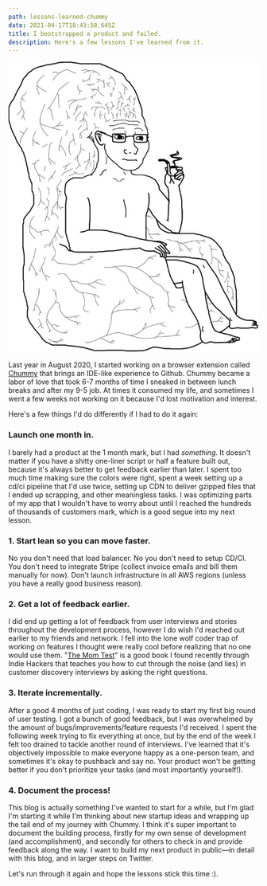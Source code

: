 ```yaml
---
path: lessons-learned-chummy
date: 2021-04-17T18:43:58.645Z
title: I bootstrapped a product and failed.
description: Here's a few lessons I've learned from it.
---
```

![bigbrain](content/assets/bigbrain.jpg)

Last year in August 2020, I started working on a browser extension called [Chummy](https://chummy.atomiccode.io) that brings an IDE-like experience to Github. Chummy became a labor of love that took 6-7 months of time I sneaked in between lunch breaks and after my 9-5 job. At times it consumed my life, and sometimes I went a few weeks not working on it because I'd lost motivation and interest.

Here's a few things I'd do differently if I had to do it again:

### Launch one month in. 

I barely had a product at the 1 month mark, but I had _something_. It doesn't matter if you have a shitty one-liner script or half a feature built out, because it's always better to get feedback earlier than later. I spent too much time making sure the colors were right, spent a week setting up a cd/ci pipeline that I'd use twice, setting up CDN to deliver gzipped files that I ended up scrapping, and other meaningless tasks. I was optimizing parts of my app that I wouldn't have to worry about until I reached the hundreds of thousands of customers mark, which is a good segue into my next lesson.

### 1. Start lean so you can move faster. 

No you don't need that load balancer. No you don't need to setup CD/CI. You don't need to integrate Stripe (collect invoice emails and bill them manually for now). Don't launch infrastructure in all AWS regions (unless you have a really good business reason).

### 2. Get a lot of feedback earlier.

I did end up getting a lot of feedback from user interviews and stories throughout the development process, however I do wish I'd reached out earlier to my friends and network. I fell into the lone wolf coder trap of working on features I thought were really cool before realizing that no one would use them. "[The Mom Test](https://www.amazon.com/dp/B01H4G2J1U/ref=dp-kindle-redirect?_encoding=UTF8&btkr=1)" is a good book I found recently through Indie Hackers that teaches you how to cut through the noise (and lies) in customer discovery interviews by asking the right questions.

### 3. Iterate incrementally.

After a good 4 months of just coding, I was ready to start my first big round of user testing. I got a bunch of good feedback, but I was overwhelmed by the amount of bugs/improvements/feature requests I'd received. I spent the following week trying to fix everything at once, but by the end of the week I felt too drained to tackle another round of interviews. I've learned that it's objectively impossible to make everyone happy as a one-person team, and sometimes it's okay to pushback and say no. Your product won't be getting better if you don't prioritize your tasks (and most importantly yourself!).

### 4. Document the process!

This blog is actually something I've wanted to start for a while, but I'm glad I'm starting it while I'm thinking about new startup ideas and wrapping up the tail end of my journey with Chummy. I think it's super important to document the building process, firstly for my own sense of development (and accomplishment), and secondly for others to check in and provide feedback along the way. I want to build my next product in public—in detail with this blog, and in larger steps on Twitter.

Let's run through it again and hope the lessons stick this time :). 